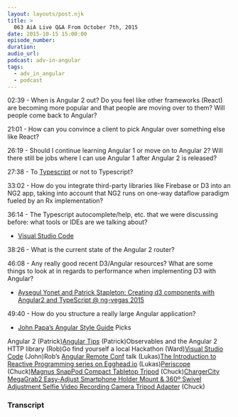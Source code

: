 ```yaml
---
layout: layouts/post.njk
title: >
  063 AiA Live Q&A From October 7th, 2015
date: 2015-10-15 15:00:00
episode_number:
duration:
audio_url:
podcast: adv-in-angular
tags:
  - adv_in_angular
  - podcast
---
```


02:39 - When is Angular 2 out? Do you feel like other frameworks (React) are becoming more popular and that people are moving over to them? Will people come back to Angular?

21:01 - How can you convince a client to pick Angular over something else like React?

26:19 - Should I continue learning Angular 1 or move on to Angular 2? Will there still be jobs where I can use Angular 1 after Angular 2 is released?

27:38 - To [Typescript](https://www.typescriptlang.org/) or not to Typescript?

33:02 - How do you integrate third-party libraries like Firebase or D3 into an NG2 app, taking into account that NG2 runs on one-way dataflow paradigm fueled by an Rx implementation?

36:14 - The Typescript autocomplete/help, etc. that we were discussing before: what tools or IDEs are we talking about?

- [Visual Studio Code](https://code.visualstudio.com/)

38:26 - What is the current state of the Angular 2 router?

46:08 - Any really good recent D3/Angular resources? What are some things to look at in regards to performance when implementing D3 with Angular?

- [Aysegul Yonet and Patrick Stapleton: Creating d3 components with Angular2 and TypeScript @ ng-vegas 2015](https://www.youtube.com/watch?v=x296y5mErWI)

49:40 - How do you structure a really large Angular application?

- [John Papa’s Angular Style Guide](https://github.com/johnpapa/angular-styleguide)
  Picks

Angular 2 (Patrick)[Angular Tips](https://angular-tips.com/) (Patrick)Observables and the Angular 2 HTTP library (Rob)Go find yourself a local Hackathon (Ward)[Visual Studio Code](https://code.visualstudio.com/) (John)Rob’s [Angular Remote Conf](https://angularremoteconf.com/) talk (Lukas)[The Introduction to Reactive Programming series on Egghead.io](https://egghead.io/series/introduction-to-reactive-programming) (Lukas)[Periscope](https://www.periscope.tv/) (Chuck)[Magnus SnapPod Compact Tabletop Tripod](https://www.bhphotovideo.com/c/product/796363-REG/Magnus_tf_10c_SnapPod_Compact_Tripod.html) (Chuck)[ChargerCity MegaGrab2 Easy-Adjust Smartphone Holder Mount & 360º Swivel Adjustment Selfie Video Recording Camera Tripod Adapter](https://www.amazon.com/gp/product/B008VI7ORA?psc=1&redirect=true&ref_=oh_aui_detailpage_o04_s00) (Chuck)

### Transcript
